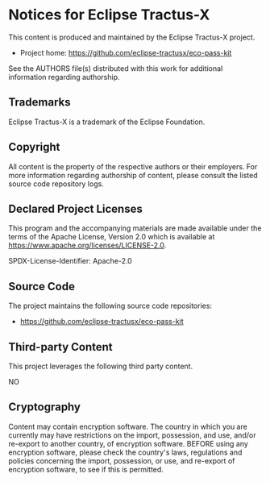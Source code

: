 <!-- 
#################################################################################
Tractus-X - EcoPass KIT

Copyright (c) 2022, 2024 Contributors to the Eclipse Foundation

See the NOTICE file(s) distributed with this work for additional
Information regarding copyright ownership.

This program and the accompanying materials are made available under the
terms of the Apache License, Version 2.0 which is available at

https://www.apache.org/licenses/LICENSE-2.0.

Unless required by applicable law or agreed to in writing, software
distributed under the License is distributed on an "AS IS" BASIS
WITHOUT WARRANTIES OR CONDITIONS OF ANY KIND,
either express or implied. See the
License for the specific language govern in permissions and limitations
under the License.

SPDX-License-Identifier: Apache-2.0
################################################################################## 
-->


# Notices for Eclipse Tractus-X

This content is produced and maintained by the Eclipse Tractus-X project.

- Project home: https://github.com/eclipse-tractusx/eco-pass-kit

See the AUTHORS file(s) distributed with this work for additional information regarding authorship.

## Trademarks

Eclipse Tractus-X is a trademark of the Eclipse Foundation.

## Copyright

All content is the property of the respective authors or their employers. For
more information regarding authorship of content, please consult the listed
source code repository logs.

## Declared Project Licenses

This program and the accompanying materials are made available under the terms
of the Apache License, Version 2.0 which is available at
https://www.apache.org/licenses/LICENSE-2.0.

SPDX-License-Identifier: Apache-2.0

## Source Code

The project maintains the following source code repositories:

- https://github.com/eclipse-tractusx/eco-pass-kit

## Third-party Content

This project leverages the following third party content.

NO

## Cryptography

Content may contain encryption software. The country in which you are currently
may have restrictions on the import, possession, and use, and/or re-export to
another country, of encryption software. BEFORE using any encryption software,
please check the country's laws, regulations and policies concerning the import,
possession, or use, and re-export of encryption software, to see if this is
permitted.
